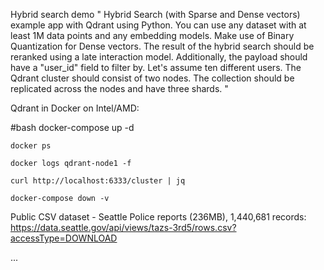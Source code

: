Hybrid search demo
"
Hybrid Search (with Sparse and Dense vectors) example app with Qdrant using Python. You can use any dataset with at least 1M data points and any embedding models. Make use of Binary Quantization for Dense vectors. The result of the hybrid search should be reranked using a late interaction model. Additionally, the payload should have a "user_id" field to filter by. Let's assume ten different users.
The Qdrant cluster should consist of two nodes. The collection should be replicated across the nodes and have three shards.
"

Qdrant in Docker on Intel/AMD:

#bash
    docker-compose up -d

    docker ps

    docker logs qdrant-node1 -f

    curl http://localhost:6333/cluster | jq

    docker-compose down -v

Public CSV dataset - Seattle Police reports (236MB), 1,440,681 records:
https://data.seattle.gov/api/views/tazs-3rd5/rows.csv?accessType=DOWNLOAD

... 